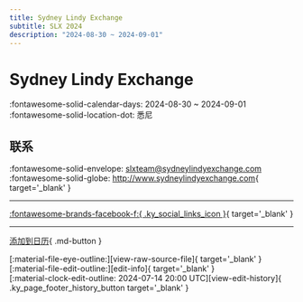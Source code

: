 ```yaml
---
title: Sydney Lindy Exchange
subtitle: SLX 2024
description: "2024-08-30 ~ 2024-09-01"
---
```


# Sydney Lindy Exchange 

:fontawesome-solid-calendar-days: 2024-08-30 ~ 2024-09-01  
:fontawesome-solid-location-dot: 悉尼  

## 联系

:fontawesome-solid-envelope: <slxteam@sydneylindyexchange.com>  
:fontawesome-solid-globe: <http://www.sydneylindyexchange.com>{ target='_blank' }  

---

 [:fontawesome-brands-facebook-f:{ .ky_social_links_icon }](https://www.facebook.com/profile.php?id=100064863093984){ target='_blank' }

---

[添加到日历](https://swing.news/ics/zh-Hans/2024/au/sydney-lindy-exchange-2024.ics){ .md-button }

<div class="ky_page_footer" markdown>
<div class="ky_page_footer_trailing" markdown="span">
[:material-file-eye-outline:][view-raw-source-file]{ target='_blank' }
[:material-file-edit-outline:][edit-info]{ target='_blank' }
</div>
<div class="ky_page_footer_leading" markdown="span">
[:material-clock-edit-outline: 2024-07-14 20:00 UTC][view-edit-history]{ .ky_page_footer_history_button target='_blank' }
</div>
</div>

[view-raw-source-file]: https://github.com/swingdance/events/blob/main/2024/au/sydney-lindy-exchange-2024.json "查看原始源文件"
[edit-info]: https://github.com/swingdance/events/issues/new?assignees=&labels=update+event&projects=&template=03-update_entity.yml&title=%5B2024%2Fau%5D%20Sydney%20Lindy%20Exchange&region=au&year=2024&id=sydney-lindy-exchange-2024&name=Sydney%20Lindy%20Exchange&org_id= "编辑信息"

[view-edit-history]: https://github.com/swingdance/events/commits/main/2024/au/sydney-lindy-exchange-2024.json "查看编辑历史"
